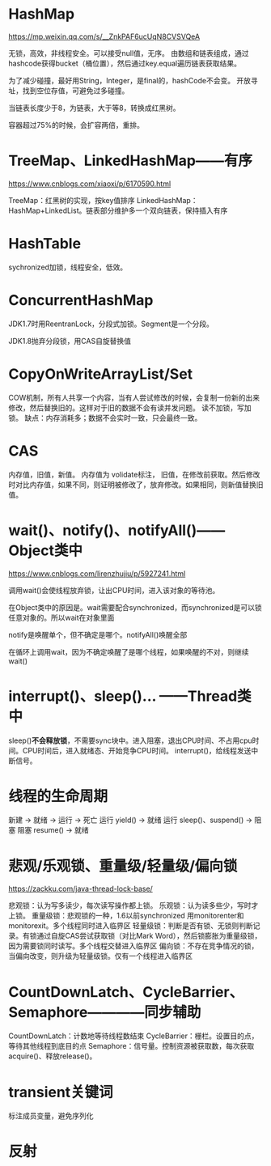 # HashMap
https://mp.weixin.qq.com/s/__ZnkPAF6ucUqN8CVSVQeA

无锁，高效，非线程安全。可以接受null值，无序。
由数组和链表组成，通过hashcode获得bucket（桶位置），然后通过key.equal遍历链表获取结果。

为了减少碰撞，最好用String，Integer，是final的，hashCode不会变。
开放寻址，找到空位存值，可避免过多碰撞。

当链表长度少于8，为链表，大于等8，转换成红黑树。

容器超过75%的时候，会扩容两倍，重排。

# TreeMap、LinkedHashMap——有序
https://www.cnblogs.com/xiaoxi/p/6170590.html

TreeMap：红黑树的实现，按key值排序
LinkedHashMap：HashMap+LinkedList。链表部分维护多一个双向链表，保持插入有序

# HashTable
sychronized加锁，线程安全，低效。

# ConcurrentHashMap
JDK1.7时用ReentranLock，分段式加锁。Segment是一个分段。

JDK1.8抛弃分段锁，用CAS自旋替换值

# CopyOnWriteArrayList/Set
COW机制，所有人共享一个内容，当有人尝试修改的时候，会复制一份新的出来修改，然后替换旧的。这样对于旧的数据不会有读并发问题。
读不加锁，写加锁。
缺点：内存消耗多；数据不会实时一致，只会最终一致。

# CAS
内存值，旧值，新值。
内存值为 volidate标注，
旧值，在修改前获取。然后修改时对比内存值，如果不同，则证明被修改了，放弃修改。如果相同，则新值替换旧值。

# wait()、notify()、notifyAll()——Object类中
https://www.cnblogs.com/lirenzhujiu/p/5927241.html

调用wait()会使线程放弃锁，让出CPU时间，进入该对象的等待池。

在Object类中的原因是。wait需要配合synchronized，而synchronized是可以锁任意对象的。所以wait在对象里面

notify是唤醒单个，但不确定是哪个。notifyAll()唤醒全部

在循环上调用wait，因为不确定唤醒了是哪个线程，如果唤醒的不对，则继续wait()

# interrupt()、sleep()... ——Thread类中
sleep()**不会释放锁**，不需要sync块中。进入阻塞，退出CPU时间、不占用cpu时间。CPU时间后，进入就绪态、开始竞争CPU时间。
interrupt()，给线程发送中断信号。

# 线程的生命周期
新建 -> 就绪 -> 运行 -> 死亡
运行 yield() -> 就绪
运行 sleep()、suspend() -> 阻塞
阻塞 resume() -> 就绪

# 悲观/乐观锁、重量级/轻量级/偏向锁
https://zackku.com/java-thread-lock-base/

悲观锁：认为写多读少，每次读写操作都上锁。
乐观锁：认为读多些少，写时才上锁。
重量级锁：悲观锁的一种，1.6以前synchronized 用monitorenter和monitorexit。多个线程同时进入临界区
轻量级锁：判断是否有锁、无锁则判断记录。有锁通过自旋CAS尝试获取锁（对比Mark Word），然后锁膨胀为重量级锁，因为需要锁同时读写。多个线程交替进入临界区
偏向锁：不存在竞争情况的锁，当偏向改变，则升级为轻量级锁。仅有一个线程进入临界区

# CountDownLatch、CycleBarrier、Semaphore————同步辅助
CountDownLatch：计数地等待线程数结束
CycleBarrier：栅栏。设置目的点，等待其他线程到底目的点
Semaphore：信号量。控制资源被获取数，每次获取acquire()、释放release()。

# transient关键词 
标注成员变量，避免序列化

# 反射
